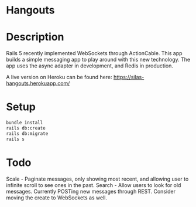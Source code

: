 # Hangouts

# Description
Rails 5 recently implemented WebSockets through ActionCable.  This app builds a simple messaging app to play around with this new technology.  The app uses the async adapter in development, and Redis in production.  

A live version on Heroku can be found here: https://silas-hangouts.herokuapp.com/

# Setup
```sh
bundle install
rails db:create
rails db:migrate
rails s
```

# Todo
Scale - Paginate messages, only showing most recent, and allowing user to infinite scroll to see ones in the past.
Search - Allow users to look for old messages.
Currently POSTing new messages through REST.  Consider moving the create to WebSockets as well.

